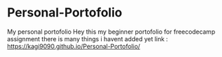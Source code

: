 # Personal-Portofolio
My personal portofolio
Hey this my beginner portofolio for freecodecamp assignment
there is many things i havent added yet
link : https://kagi9090.github.io/Personal-Portofolio/
